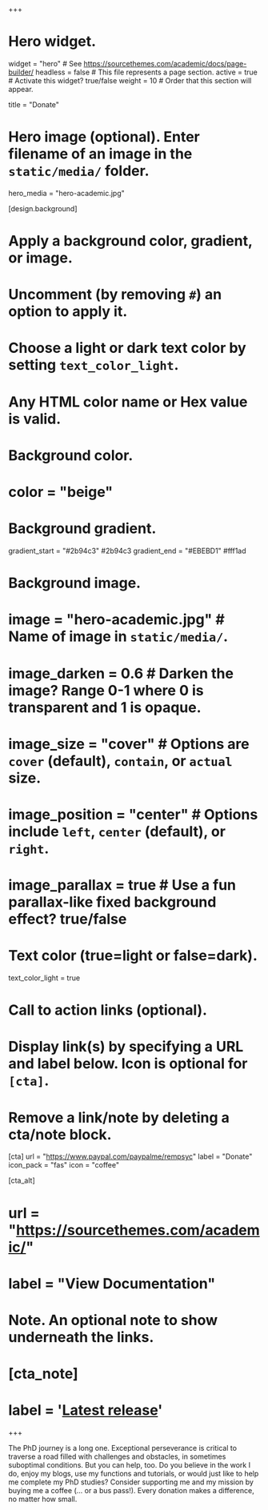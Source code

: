 +++
# Hero widget.
widget = "hero"  # See https://sourcethemes.com/academic/docs/page-builder/
headless = false  # This file represents a page section.
active = true  # Activate this widget? true/false
weight = 10  # Order that this section will appear.

title = "Donate"

# Hero image (optional). Enter filename of an image in the `static/media/` folder.
hero_media = "hero-academic.jpg"

[design.background]
  # Apply a background color, gradient, or image.
  #   Uncomment (by removing `#`) an option to apply it.
  #   Choose a light or dark text color by setting `text_color_light`.
  #   Any HTML color name or Hex value is valid.

  # Background color.
  # color = "beige"
  
  # Background gradient.
  gradient_start = "#2b94c3" #2b94c3
  gradient_end = "#EBEBD1" #fff1ad
  
  # Background image.
  # image = "hero-academic.jpg"  # Name of image in `static/media/`.
  # image_darken = 0.6  # Darken the image? Range 0-1 where 0 is transparent and 1 is opaque.
  # image_size = "cover"  #  Options are `cover` (default), `contain`, or `actual` size.
  # image_position = "center"  # Options include `left`, `center` (default), or `right`.
  # image_parallax = true  # Use a fun parallax-like fixed background effect? true/false
  
  # Text color (true=light or false=dark).
  text_color_light = true

# Call to action links (optional).
#   Display link(s) by specifying a URL and label below. Icon is optional for `[cta]`.
#   Remove a link/note by deleting a cta/note block.
[cta]
  url = "https://www.paypal.com/paypalme/rempsyc"
  label = "Donate"
  icon_pack = "fas"
  icon = "coffee"
  
[cta_alt]
#  url = "https://sourcethemes.com/academic/"
#  label = "View Documentation"

# Note. An optional note to show underneath the links.
# [cta_note]
#  label = '<a class="js-github-release" href="https://sourcethemes.com/academic/updates" data-repo="gcushen/hugo-academic">Latest release<!-- V --></a>'
+++

The PhD journey is a long one. Exceptional perseverance is critical to traverse a road filled with challenges and obstacles, in sometimes suboptimal conditions. But you can help, too. Do you believe in the work I do, enjoy my blogs, use my functions and tutorials, or would just like to help me complete my PhD studies? Consider supporting me and my mission by buying me a coffee (... or a bus pass!). Every donation makes a difference, no matter how small.